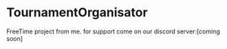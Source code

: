 # TournamentOrganisator
FreeTime project from me. for support come on our discord server:[coming soon]
